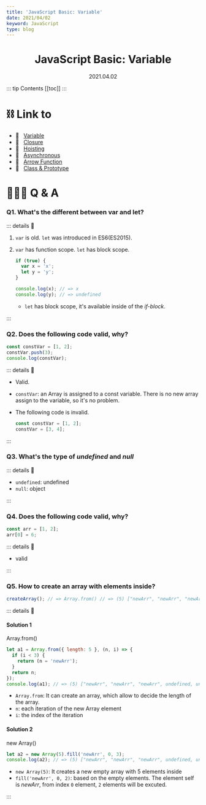 ```yaml
---
title: 'JavaScript Basic: Variable'
date: 2021/04/02
keyword: JavaScript
type: blog
---
```


<h1 align="center">JavaScript Basic: Variable</h1>
<div align="center">2021.04.02</div>

::: tip Contents
[[toc]]
:::

# ⛓ Link to

- 🔗 &nbsp; [Variable](JsBasicVariable.md)
- 🔗 &nbsp; [Closure](JsBasicClosure.md)
- 🔗 &nbsp; [Hoisting](JsBasicHoisting.md)
- 🔗 &nbsp; [Asynchronous](JsBasicAsynchronous.md)
- 🔗 &nbsp; [Arrow Function](JsBasicArrowFunction.md)
- 🔗 &nbsp; [Class & Prototype](JsBasicClassPrototype.md)

# 🙋🏻‍♂️ Q & A

### Q1. What's the different between var and let?

::: details 🔑

1. `var` is old. `let` was introduced in ES6(ES2015).
2. `var` has function scope. `let` has block scope.

   ```jsx
   if (true) {
     var x = 'x';
     let y = 'y';
   }

   console.log(x); // => x
   console.log(y); // => undefined
   ```

   - `let` has block scope, it's available inside of the _if-block_.

:::

### Q2. Does the following code valid, why?

```jsx
const constVar = [1, 2];
constVar.push(3);
console.log(constVar);
```

::: details 🔑

- Valid.
- `constVar`: an Array is assigned to a const variable. There is no new array assign to the variable, so it's no problem.
- The following code is invalid.

  ```jsx
  const constVar = [1, 2];
  constVar = [3, 4];
  ```

:::

### Q3. What's the type of _undefined_ and _null_

::: details 🔑

- `undefined`: undefined
- `null`: object

:::

### Q4. Does the following code valid, why?

```js
const arr = [1, 2];
arr[0] = 6;
```

::: details 🔑

- valid

:::

### Q5. How to create an array with elements inside?

```js
createArray(); // => Array.from() // => (5) ["newArr", "newArr", "newArr", undefined, undefined]
```

::: details 🔑

#### Solution 1

Array.from()

```js
let a1 = Array.from({ length: 5 }, (n, i) => {
  if (i < 3) {
    return (n = 'newArr');
  }
  return n;
});
console.log(a1); // => (5) ["newArr", "newArr", "newArr", undefined, undefined]
```

- `Array.from`: It can create an array, which allow to decide the length of the array.
- `n`: each iteration of the new Array element
- `i`: the index of the iteration

#### Solution 2

new Array()

```js
let a2 = new Array(5).fill('newArr', 0, 3);
console.log(a2); // => (5) ["newArr", "newArr", "newArr", undefined, undefined]
```

- `new Array(5)`: It creates a new empty array with 5 elements inside
- `fill('newArr', 0, 2)`: based on the empty elements. The element self is _newArr_, from index `0` element, `2` elements will be excuted.

:::
